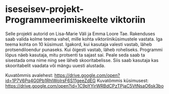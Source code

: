 # iseseisev-projekt- Programmeerimiskeelte viktoriin

Selle projekti autorid on Lisa-Marie Väli ja Emma Loore Tae.
Rakenduses saab valida kolme teema vahel, mille kohta viktoriiniküsimustele vastata. Iga teema kohta on 10 küsimust. Igakord,
kui kasutaja valesti vastab, läheb protsendiloendur punaseks. Kui õigesti vastab, läheb roheliseks. Programmi lõpus näeb kasutaja,
mitu protsenti ta sajast sai. Peale seda saab ta sisestada oma nime ning see läheb skooritabelisse. Siis saab kasutaja kas skooritabelit vaadata või mängu uuesti alustada.

Kuvatõmmis avalehest: https://drive.google.com/open?id=1P7V6Pq4G0Pb1RhlWoIrsF6S11geeZdEG 
Kuvatõmmis küsimusest: https://drive.google.com/open?id=1C9pYYirWRBdCPzTPjaC5VtNsaO6sk3bo
